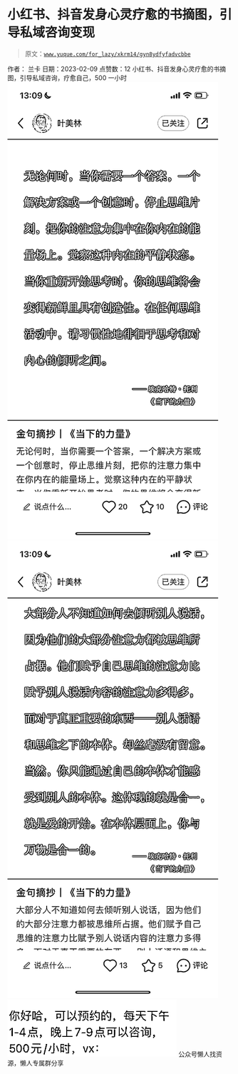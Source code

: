 # 小红书、抖音发身心灵疗愈的书摘图，引导私域咨询变现

> 原文：[`www.yuque.com/for_lazy/xkrm14/gyn8ydfyfadvcbbe`](https://www.yuque.com/for_lazy/xkrm14/gyn8ydfyfadvcbbe)

<ne-p id="u27c9cde4" data-lake-id="u27c9cde4"><ne-text id="uf9c9149d">作者： 兰卡</ne-text></ne-p> <ne-p id="u7073b8c1" data-lake-id="u7073b8c1"><ne-text id="ub0e14e05">日期：2023-02-09</ne-text></ne-p> <ne-p id="ubfd8eba6" data-lake-id="ubfd8eba6"><ne-text id="u9bac9d4d">点赞数：</ne-text><ne-text id="u33248201" ne-bold="true">12</ne-text></ne-p> <ne-hole id="uf30e055b" data-lake-id="uf30e055b"><ne-card data-card-name="hr" data-card-type="block" id="n8Aiv" data-event-boundary="card"><ne-p id="u7bb891de" data-lake-id="u7bb891de"><ne-text id="uad90c332">小红书、抖音发身心灵疗愈的书摘图，引导私域咨询，疗愈自己，500 一小时</ne-text></ne-p> <ne-p id="u915b40e3" data-lake-id="u915b40e3"><ne-card data-card-name="image" data-card-type="inline" id="quABz" data-event-boundary="card">![](img/f923ccbf4b1e42d40c7321858f38f674.png)</ne-card></ne-p> <ne-p id="uaa19e875" data-lake-id="uaa19e875"><ne-card data-card-name="image" data-card-type="inline" id="Vjl6X" data-event-boundary="card">![](img/2ea6a9018aff1356855f90574aa0ce6d.png)</ne-card></ne-p> <ne-p id="uf8052050" data-lake-id="uf8052050"><ne-card data-card-name="image" data-card-type="inline" id="syAn8" data-event-boundary="card">![](img/b546096b72e03a5b2507c1622da217fe.png)</ne-card></ne-p> <ne-hole id="u9d9e665b" data-lake-id="u9d9e665b"><ne-card data-card-name="hr" data-card-type="block" id="VXTxV" data-event-boundary="card"><ne-p id="ud3527a69" data-lake-id="ud3527a69"><ne-text id="u51dff502">公众号懒人找资源，懒人专属群分享</ne-text></ne-p></ne-card></ne-hole></ne-card></ne-hole>